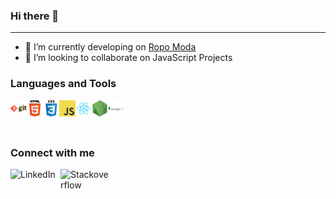 ### Hi there 👋
---

- 🎨 I’m currently developing on [Ropo Moda](https://ropomoda.com/)
- 👯 I’m looking to collaborate on JavaScript Projects



### Languages and Tools
<img align="left" alt="Git" width="26px" src="https://raw.githubusercontent.com/github/explore/80688e429a7d4ef2fca1e82350fe8e3517d3494d/topics/git/git.png" />
<img align="left" alt="HTML5" width="26px" src="https://raw.githubusercontent.com/github/explore/80688e429a7d4ef2fca1e82350fe8e3517d3494d/topics/html/html.png" />
<img align="left" alt="CSS3" width="26px" src="https://raw.githubusercontent.com/github/explore/80688e429a7d4ef2fca1e82350fe8e3517d3494d/topics/css/css.png" />
<img align="left" alt="JavaScript" width="26px" src="https://raw.githubusercontent.com/github/explore/80688e429a7d4ef2fca1e82350fe8e3517d3494d/topics/javascript/javascript.png" />
<img align="left" alt="React" width="26px" src="https://raw.githubusercontent.com/github/explore/80688e429a7d4ef2fca1e82350fe8e3517d3494d/topics/react/react.png" />
<img align="left" alt="Node.js" width="26px" src="https://raw.githubusercontent.com/github/explore/80688e429a7d4ef2fca1e82350fe8e3517d3494d/topics/nodejs/nodejs.png" />
<img align="left" alt="MongoDB" width="26px" src="https://raw.githubusercontent.com/github/explore/80688e429a7d4ef2fca1e82350fe8e3517d3494d/topics/mongodb/mongodb.png" />
<br />
<br />
<br />

### Connect with me
[<img align="left" alt="LinkedIn" width="80" src="https://iconarchive.com/download/i75878/martz90/circle/linkedin.ico" alt="linkedin"/>](https://www.linkedin.com/in/Mohsenpoureiny/)

[<img align="left" alt="Stackoverflow" width="80" src="https://iconarchive.com/download/i82964/limav/flat-gradient-social/Stackoverflow.ico" alt="stackoverflow" />](https://stackoverflow.com/users/16560377/moh3n)



